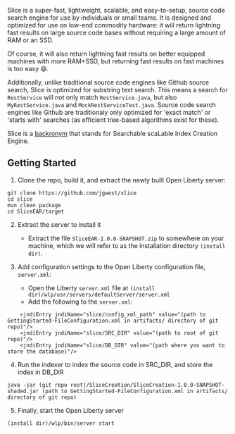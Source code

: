 
Slice is a super-fast, lightweight, scalable, and easy-to-setup, source code search engine for use by individuals or small teams. It is designed and optimized for use on low-end commodity hardware: it will return lightning fast results on large source code bases without requiring a large amount of RAM or an SSD. 

Of course, it will also return lightning fast results on better equipped machines with more RAM+SSD, but returning fast results on fast machines is too easy :smile:.

Additionally, unlike traditional source code engines like Github source search, Slice is optimized for substring text search. This means a search for `RestService` will not only match `RestService.java`, but also `MyRestService.java` and `MockRestServiceTest.java`. Source code search engines like Github are traditionaly only optimized for 'exact match' or 'starts with' searches (as efficient tree-based algorithms exist for these). 

Slice is a [backronym](https://en.wikipedia.org/wiki/Backronym) that stands for Searchable scaLable Index Creation Engine.

## Getting Started

1) Clone the repo, build it, and extract the newly built Open Liberty server:
```
git clone https://github.com/jgwest/slice
cd slice
mvn clean package
cd SliceEAR/target
```

2) Extract the server to install it
    * Extract the file `SliceEAR-1.0.0-SNAPSHOT.zip` to somewhere on your machine, which we will refer to as the installation directory `(install dir)`.

3) Add configuration settings to the Open Liberty configuration file, `server.xml`:
    * Open the Liberty `server.xml` file at `(install dir)/wlp/usr/servers/defaultServer/server.xml`
    * Add the following to the `server.xml`:
```
	<jndiEntry jndiName="slice/config_xml_path" value="(path to GettingStarted-FileConfiguration.xml in artifacts/ directory of git repo)"/>
	<jndiEntry jndiName="slice/SRC_DIR" value="(path to root of git repo)"/>
	<jndiEntry jndiName="slice/DB_DIR" value="(path where you want to store the database)"/>
```

4) Run the indexer to index the source code in SRC_DIR, and store the index in DB_DIR

```
java -jar (git repo root)/SliceCreation/SliceCreation-1.0.0-SNAPSHOT-shaded.jar (path to GettingStarted-FileConfiguration.xml in artifacts/ directory of git repo)
```

5) Finally, start the Open Liberty server
```
(install dir)/wlp/bin/server start
```
